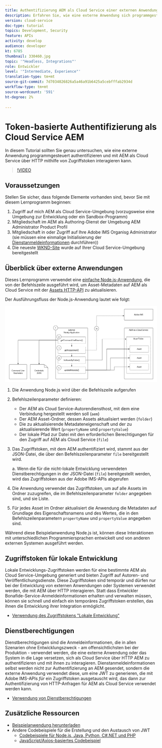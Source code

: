 ```yaml
---
title: Authentifizierung AEM als Cloud Service einer externen Anwendung
description: Erfahren Sie, wie eine externe Anwendung sich programmgesteuert authentifizieren und mit AEM als Cloud Service über HTTP mithilfe von Zugriffstoken für lokale Entwicklung und Dienstberechtigungen interagieren kann.
version: cloud-service
doc-type: tutorial
topics: Development, Security
feature: APIs
activity: develop
audience: developer
kt: 6785
thumbnail: 330460.jpg
topic: '"Headless, Integrations"'
role: Entwickler
level: '"Intermediate, Experience"'
translation-type: tm+mt
source-git-commit: 7d7034026826a5a46a91b6425a5cebfffab2934d
workflow-type: tm+mt
source-wordcount: '591'
ht-degree: 2%

---
```



# Token-basierte Authentifizierung als Cloud Service AEM

In diesem Tutorial sollten Sie genau untersuchen, wie eine externe Anwendung programmgesteuert authentifizieren und mit AEM als Cloud Service über HTTP mithilfe von Zugriffstoken interagieren kann.

>[!VIDEO](https://video.tv.adobe.com/v/330460/?quality=12&learn=on)

## Voraussetzungen

Stellen Sie sicher, dass folgende Elemente vorhanden sind, bevor Sie mit diesem Lernprogramm beginnen:

1. Zugriff auf mich AEM als Cloud Service-Umgebung (vorzugsweise eine Umgebung zur Entwicklung oder ein Sandbox-Programm)
1. Mitgliedschaft im AEM als Authoring-Dienst der Umgebung AEM Administrator Product Profil
1. Mitgliedschaft in oder Zugriff auf Ihre Adobe IMS Organisg Administrator (sie müssen eine einmalige Initialisierung der [Dienstanmeldeinformationen](./service-credentials.md) durchführen))
1. Die neueste [WKND-Site](https://github.com/adobe/aem-guides-wknd) wurde auf Ihrer Cloud Service-Umgebung bereitgestellt

## Überblick über externe Anwendungen

Dieses Lernprogramm verwendet eine [einfache Node.js-Anwendung](./assets/aem-guides_token-authentication-external-application.zip), die von der Befehlszeile ausgeführt wird, um Asset-Metadaten auf AEM als Cloud Service mit der [Assets HTTP-API](https://experienceleague.adobe.com/docs/experience-manager-cloud-service/assets/admin/mac-api-assets.html?lang=de) zu aktualisieren.

Der Ausführungsfluss der Node.js-Anwendung lautet wie folgt:

![Externe Anwendung](./assets/overview/external-application.png)

1. Die Anwendung Node.js wird über die Befehlszeile aufgerufen
1. Befehlszeilenparameter definieren:
   + Der AEM als Cloud Service-Autorendiensthost, mit dem eine Verbindung hergestellt werden soll (`aem`)
   + Der AEM Asset-Ordner, dessen Assets aktualisiert werden (`folder`)
   + Die zu aktualisierende Metadateneigenschaft und der zu aktualisierende Wert (`propertyName` und `propertyValue`)
   + Der lokale Pfad zur Datei mit den erforderlichen Berechtigungen für den Zugriff auf AEM als Cloud Service (`file`)
1. Das Zugriffstoken, mit dem AEM authentifiziert wird, stammt aus der JSON-Datei, die über den Befehlszeilenparameter `file` bereitgestellt wird.

   a. Wenn die für die nicht-lokale Entwicklung verwendeten Dienstberechtigungen in der JSON-Datei (`file`) bereitgestellt werden, wird das Zugriffstoken aus der Adobe IMS-APIs abgerufen
1. Die Anwendung verwendet das Zugriffstoken, um auf alle Assets im Ordner zuzugreifen, die im Befehlszeilenparameter `folder` angegeben sind, und sie Liste.
1. Für jedes Asset im Ordner aktualisiert die Anwendung die Metadaten auf Grundlage des Eigenschaftsnamens und des Wertes, die in den Befehlszeilenparametern `propertyName` und `propertyValue` angegeben sind.

Während diese Beispielanwendung Node.js ist, können diese Interaktionen mit unterschiedlichen Programmiersprachen entwickelt und von anderen externen Systemen ausgeführt werden.

## Zugriffstoken für lokale Entwicklung

Lokale Entwicklungs-Zugriffstoken werden für eine bestimmte AEM als Cloud Service-Umgebung generiert und bieten Zugriff auf Autoren- und Veröffentlichungsdienste.  Diese Zugriffstoken sind temporär und dürfen nur bei der Entwicklung von externen Anwendungen oder Systemen verwendet werden, die mit AEM über HTTP interagieren. Statt dass Entwickler Bonafide-Service-Anmeldeinformationen erhalten und verwalten müssen, können sie schnell und einfach ein temporäres Zugriffstoken erstellen, das ihnen die Entwicklung ihrer Integration ermöglicht.

+ [Verwendung des Zugriffstokens &quot;Lokale Entwicklung&quot;](./local-development-access-token.md)

## Dienstberechtigungen

Dienstberechtigungen sind die Anmeldeinformationen, die in allen Szenarien ohne Entwicklungszweck - am offensichtlichsten bei der Produktion - verwendet werden, die eine externe Anwendung oder das System in die Lage versetzen, sich als Cloud Service über HTTP AEM zu authentifizieren und mit ihnen zu interagieren. Dienstanmeldeinformationen selbst werden nicht zur Authentifizierung an AEM gesendet, sondern die externe Anwendung verwendet diese, um eine JWT zu generieren, die mit Adobe IMS-APIs _für_ ein Zugriffstoken ausgetauscht wird, das dann zur Authentifizierung von HTTP-Anfragen für AEM als Cloud Service verwendet werden kann.

+ [Verwendung von Dienstberechtigungen](./service-credentials.md)

## Zusätzliche Ressourcen

+ [Beispielanwendung herunterladen](./assets/aem-guides_token-authentication-external-application.zip)
+ Andere Codebeispiele für die Erstellung und den Austausch von JWT
   + [Codebeispiele für Node.js, Java, Python, C#.NET und PHP](https://www.adobe.io/authentication/auth-methods.html#!AdobeDocs/adobeio-auth/master/JWT/samples/samples.md)
   + [JavaScript/Axios-basiertes Codebeispiel](https://github.com/adobe/aemcs-api-client-lib)
